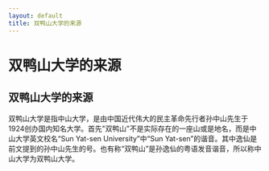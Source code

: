 ```yaml
---
layout: default
title: 双鸭山大学的来源
---
```


# 双鸭山大学的来源

## 双鸭山大学的来源

双鸭山大学是指中山大学，是由中国近代伟大的民主革命先行者孙中山先生于1924创办国内知名大学。首先"双鸭山"不是实际存在的一座山或是地名，而是中山大学英文校名“Sun Yat-sen University”中“Sun Yat-sen”的谐音。其中逸仙是前文提到的孙中山先生的号。也有称“双鸭山”是孙逸仙的粤语发音谐音，所以称中山大学为双鸭山大学。